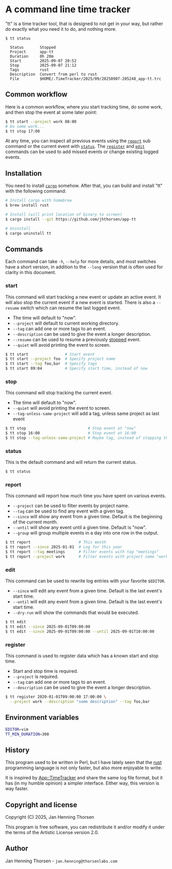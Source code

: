 # A command line time tracker

"tt" is a time tracker tool, that is designed to not get in your way, but rather do exactly what you need it to do, and nothing more.

```
$ tt status

  Status       Stopped
  Project      app-tt
  Duration     0h 20m
  Start        2025-09-07 20:52
  Stop         2025-09-07 21:12
  Tags         rust
  Description  Convert from perl to rust
  File         $HOME/.TimeTracker/2025/09/20250907-205248_app-tt.trc

```

## Common workflow

Here is a common workflow, where you start tracking time, do some work, and then stop the event at some later point:

```bash
$ tt start --project work 08:00
# Do some work...
$ tt stop 17:00
```

At any time, you can inspect all previous events using the [`report`](#report) sub command or the current event with [`status`](#status). The [`register`](#register) and [`edit`](#edit) commands can be used to add missed events or change existing logged events.

## Installation

You need to install [`cargo`](https://rustup.rs) somehow. After that, you can build and install "tt" with the following command:

```bash
# Install cargo with homebrew
$ brew install rust

# Install (will print location of binary to screen)
$ cargo install --git https://github.com/jhthorsen/app-tt

# Uninstall
$ cargo uninstall tt
```

## Commands

Each command can take `-h`, `--help` for more details, and most switches have a short version, in addition to the `--long` version that is often used for clarity in this document.

### start

This command will start tracking a new event or update an active event. It will also stop the current event if a new event is started. There is also a `--resume` switch which can resume the last logged event.

* The time will default to "now".
* `--project` will default to current working directory.
* `--tag` can add one or more tags to an event.
* `--description` can be used to give the event a longer description.
* `--resume` can be used to resume a previously [stopped](#stop) event.
* `--quiet` will avoid printing the event to screen.

```bash
$ tt start                # Start event
$ tt start --project foo  # Specify project name
$ tt start --tag foo,bar  # Specify tags
$ tt start 09:04          # Specify start time, instead of now
```

### stop

This command will stop tracking the current event.

* The time will default to "now".
* `--quiet` will avoid printing the event to screen.
* `--tag-unless-same-project` will add a tag, unless same project as last event

```bash
$ tt stop                           # Stop event at "now"
$ tt stop 16:00                     # Stop event at 16:00
$ tt stop --tag-unless-same-project # Maybe tag, instead of stopping the event
```

### status

This is the default command and will return the current status.

```bash
$ tt status
```

### report

This command will report how much time you have spent on various events.

* `--project` can be used to filter events by project name.
* `--tag` can be used to find any event with a given tag.
* `--since` will show any event from a given time. Default is the beginning of the current month.
* `--until` will show any event until a given time. Default is "now".
* `--group` will group multiple events in a day into one row in the output.

```bash
$ tt report                     # This month
$ tt report --since 2025-01-01  # Log for this year
$ tt report --tag meetings      # Filter events with tag "meetings"
$ tt report --project work      # Filter events with project name "work"
```

### edit

This command can be used to rewrite log entries with your favorite `$EDITOR`.

* `--since` will edit any event from a given time. Default is the last event's start time.
* `--until` will edit any event from a given time. Default is the last event's start time.
* `--dry-run` will show the commands that would be executed.

```bash
$ tt edit
$ tt edit --since 2025-09-01T09:00:00
$ tt edit --since 2025-09-01T09:00:00 --until 2025-09-01T10:00:00
```

### register

This command is used to register data which has a known start and stop time.

* Start and stop time is required.
* `--project` is required.
* `--tag` can add one or more tags to an event.
* `--description` can be used to give the event a longer description.

```bash
$ tt register 2020-01-01T09:00:00 17:00:00 \
  --project work --description "some description" --tag foo,bar
```

## Environment variables

```bash
EDITOR=vim
TT_MIN_DURATION=300
```

## History

This program used to be written in Perl, but I have lately seen that the [rust](https://www.rust-lang.org/) programming language is not only faster, but also more enjoyable to write.

It is inspired by [App::TimeTracker](https://metacpan.org/pod/App%3A%3ATimeTracker) and share the same log file format, but it has (in my humble opinion) a simpler interface. Either way, this version is way faster.

## Copyright and license

Copyright (C) 2025, Jan Henning Thorsen

This program is free software, you can redistribute it and/or modify it under the terms of the Artistic License version 2.0.

## Author

Jan Henning Thorsen - `jan.henning@thorsenlabs.com`
